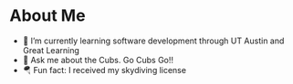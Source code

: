 # About Me 

- 🌱 I’m currently learning software development through UT Austin and Great Learning
- 💬 Ask me about the Cubs. Go Cubs Go!!
- 🪂 Fun fact: I received my skydiving license
